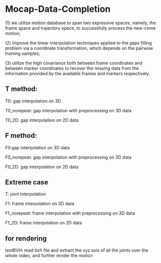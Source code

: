 # Mocap-Data-Completion
(1) we utilize motion database to span two expressive spaces, namely, the frame space and trajectory space, to successfully process the new-come motion;

(2) improve the linear interpolation techniques applied to the gaps filling problem via a coordinate transformation, which depends on the pairwise training samples;

(3) utilize the high covariance both between frame coordinates and between marker coordinates to recover the missing data from the information provided by the available frames and markers respectively. 

## T method:
T0: gap interpolation on 3D 

T0_norepeat: gap interpolation with preprocessing on 3D data

T0_2D: gap interpolation on 2D data

## F method:
F0:gap interpolation on 3D data

F0_norepeat: gap interpolation with preprocessing on 3D data

F0_2D: gap interpolation on 2D data

## Extreme case
T: joint interpolation

F1: frame interpolation on 3D data

F1_norepeat: frame interpolation with preprocessing on 3D data

F1_2D: frame interpolation on 2D data

## for rendering
testBVH: read bvh file and extract the xyz axis of all the joints over the whole video, and further render the motion
